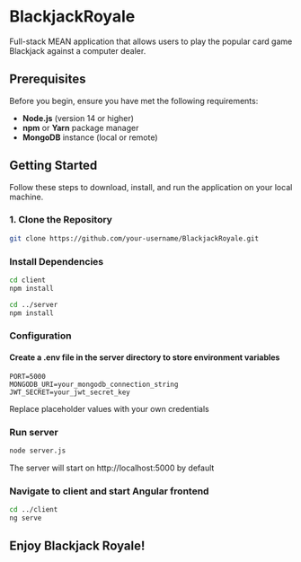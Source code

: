 # BlackjackRoyale
Full-stack MEAN application that allows users to play the popular card game Blackjack against a computer dealer.

## Prerequisites
Before you begin, ensure you have met the following requirements:

- **Node.js** (version 14 or higher)  
- **npm** or **Yarn** package manager  
- **MongoDB** instance (local or remote)  

## Getting Started
Follow these steps to download, install, and run the application on your local machine.


### 1. Clone the Repository
```bash
git clone https://github.com/your-username/BlackjackRoyale.git
```

### Install Dependencies
```bash
cd client 
npm install

cd ../server
npm install
```

### Configuration
#### Create a .env file in the server directory to store environment variables
```env
PORT=5000
MONGODB_URI=your_mongodb_connection_string
JWT_SECRET=your_jwt_secret_key
```
Replace placeholder values with your own credentials

### Run server 
```bash
node server.js
```
The server will start on http://localhost:5000 by default

### Navigate to client and start Angular frontend
```bash
cd ../client
ng serve
```

## Enjoy Blackjack Royale!
